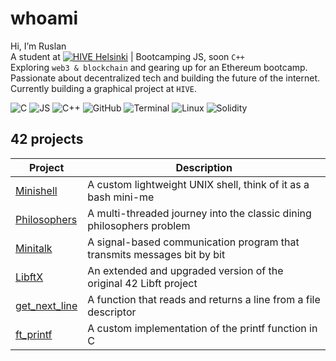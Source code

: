 # whoami
Hi, I’m Ruslan  
A student at [![HIVE Helsinki](https://img.shields.io/badge/HIVE_Helsinki-000000?style=flat&logo=42&logoColor=white)](https://www.hive.fi/en/) | Bootcamping JS, soon `C++`  
Exploring `web3 & blockchain` and gearing up for an Ethereum bootcamp.  
Passionate about decentralized tech and building the future of the internet.  
Currently building a graphical project at `HIVE`.

![C](https://skillicons.dev/icons?i=c) ![JS](https://skillicons.dev/icons?i=js) ![C++](https://skillicons.dev/icons?i=cpp) ![GitHub](https://skillicons.dev/icons?i=github) ![Terminal](https://skillicons.dev/icons?i=bash) ![Linux](https://skillicons.dev/icons?i=linux) ![Solidity](https://skillicons.dev/icons?i=solidity)

## 42 projects
| Project | Description|
|---------|------------------|
| [Minishell](https://github.com/FPyMEHTAPIU/minishell) | A custom lightweight UNIX shell, think of it as a bash mini-me |
| [Philosophers](https://github.com/lnemenl/Philosophers) | A multi-threaded journey into the classic dining philosophers problem |
| [Minitalk](https://github.com/lnemenl/Minitalk) | A signal-based communication program that transmits messages bit by bit |
| [LibftX](https://github.com/lnemenl/LibftX) | An extended and upgraded version of the original 42 Libft project |
| [get_next_line](https://github.com/lnemenl/get_next_line) | A function that reads and returns a line from a file descriptor |
| [ft_printf](https://github.com/lnemenl/ft_printf) | A custom implementation of the printf function in C |
